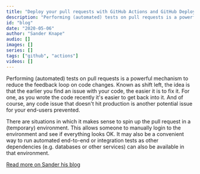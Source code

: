 ```yaml
---
title: "Deploy your pull requests with GitHub Actions and GitHub Deployments"
description: "Performing (automated) tests on pull requests is a powerful mechanism to reduce the feedback loop on code changes. Known as shift left, the idea is that the earlier you find an issue with your code, the easier it is to fix it. For one, as you wrote the code recently it's easier to get back into it. And of course, any code issue that doesn't hit production is another potential issue for your end-users prevented." 
id: "blog"
date: "2020-05-06"
author: "Sander Knape"
audio: []
images: []
series: []
tags: ["github", "actions"]
videos: []
---
```

Performing (automated) tests on pull requests is a powerful mechanism to reduce the feedback loop on code changes. Known as shift left, the idea is that the earlier you find an issue with your code, the easier it is to fix it. For one, as you wrote the code recently it's easier to get back into it. And of course, any code issue that doesn't hit production is another potential issue for your end-users prevented.

There are situations in which it makes sense to spin up the pull request in a (temporary) environment. This allows someone to manually login to the environment and see if everything looks OK. It may also be a convenient way to run automated end-to-end or integration tests as other dependencies (e.g. databases or other services) can also be available in that environment.

[Read more on Sander his blog](https://sanderknape.com/2020/05/deploy-pull-requests-github-actions-deployments/)
